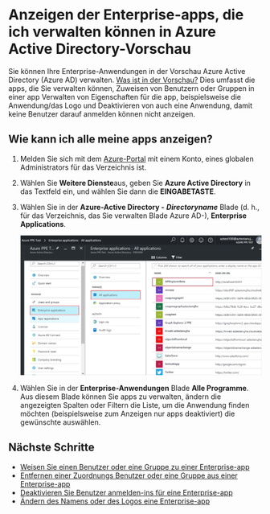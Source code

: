 <properties
    pageTitle="Anzeigen der Enterprise-apps, die ich verwalten können in Azure Active Directory-Vorschau | Microsoft Azure"
    description="So finden Sie eine Liste der Enterprise-apps, die Sie die Berechtigung zum Verwalten von in Azure Active Directory"
    services="active-directory"
    documentationCenter=""
    authors="curtand"
    manager="femila"
    editor=""/>

<tags
    ms.service="active-directory"
    ms.workload="identity"
    ms.tgt_pltfrm="na"
    ms.devlang="na"
    ms.topic="article"
    ms.date="09/30/2016"
    ms.author="curtand"/>

# <a name="view-all-the-enterprise-apps-that-i-can-manage-in-azure-active-directory-preview"></a>Anzeigen der Enterprise-apps, die ich verwalten können in Azure Active Directory-Vorschau

Sie können Ihre Enterprise-Anwendungen in der Vorschau Azure Active Directory (Azure AD) verwalten. [Was ist in der Vorschau?](active-directory-preview-explainer.md) Dies umfasst die apps, die Sie verwalten können, Zuweisen von Benutzern oder Gruppen in einer app Verwalten von Eigenschaften für die app, beispielsweise die Anwendung/das Logo und Deaktivieren von auch eine Anwendung, damit keine Benutzer darauf anmelden können nicht anzeigen.

## <a name="how-do-i-view-all-my-apps"></a>Wie kann ich alle meine apps anzeigen?

1. Melden Sie sich mit dem [Azure-Portal](https://portal.azure.com) mit einem Konto, eines globalen Administrators für das Verzeichnis ist.

2. Wählen Sie **Weitere Dienste**aus, geben Sie **Azure Active Directory** in das Textfeld ein, und wählen Sie dann die **EINGABETASTE**.

3. Wählen Sie in der **Azure-Active Directory -** ***Directoryname*** Blade (d. h., für das Verzeichnis, das Sie verwalten Blade Azure AD-), **Enterprise Applications**.

    ![Enterprise-apps öffnen](./media/active-directory-coreapps-view-azure-portal/open-enterprise-apps.png)

4. Wählen Sie in der **Enterprise-Anwendungen** Blade **Alle Programme**. Aus diesem Blade können Sie apps zu verwalten, ändern die angezeigten Spalten oder Filtern die Liste, um die Anwendung finden möchten (beispielsweise zum Anzeigen nur apps deaktiviert) die gewünschte auswählen.

## <a name="next-steps"></a>Nächste Schritte

- [Weisen Sie einen Benutzer oder eine Gruppe zu einer Enterprise-app](active-directory-coreapps-assign-user-azure-portal.md)
- [Entfernen einer Zuordnungs Benutzer oder eine Gruppe aus einer Enterprise-app](active-directory-coreapps-remove-assignment-azure-portal.md)
- [Deaktivieren Sie Benutzer anmelden-ins für eine Enterprise-app](active-directory-coreapps-disable-app-azure-portal.md)
- [Ändern des Namens oder des Logos eine Enterprise-app](active-directory-coreapps-change-app-logo-user-azure-portal.md)
